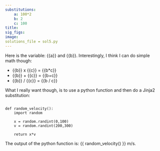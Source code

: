 ```yaml
---
substitutions:
    a: 100*2
    b: 2
    c: 100
title: 
sig_figs:
image:
solutions_file = sol5.py
---
```


Here is the variable: {{a}} and {{b}}. Interestingly, I think I can do simple math though:

- {{b}} x {{c}} = {{b*c}}
- {{b}} + {{c}} = {{b+c}}
- {{b}} / {{c}} = {{b / c}}

What I really want though, is to use a python function and then do a Jinja2 substitution:

```{code-block} python

def random_velocity():
    import random

    x = random.randint(0,100)
    v = random.randint(200,300)

    return x*v
```

The output of the python function is: {{ random_velocity() }} m/s.
